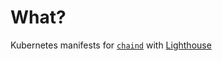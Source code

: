 # What?

Kubernetes manifests for [`chaind`](https://github.com/wealdtech/chaind) with 
[Lighthouse](https://github.com/sigp/lighthouse)
